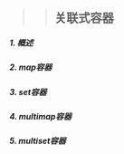 >> ## 关联式容器




##### 1. 概述

##### 2. map容器

##### 3. set容器


##### 4. multimap容器


##### 5. multiset容器
